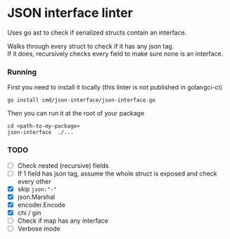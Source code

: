 # JSON interface linter

Uses go ast to check if serialized structs contain an interface.

Walks through every struct to check if it has any json tag.  
If it does, recursively checks every field to make sure none is an interface.

### Running

First you need to install it locally (this linter is not published in golangci-ci)

```
go install cmd/json-interface/json-interface.go
```

Then you can run it at the root of your package

```
cd <path-to-my-package>
json-interface  ./...
```

### TODO
- [ ] Check nested (recursive) fields
- [ ] If 1 field has json tag, assume the whole struct is exposed and check every other
- [x] skip `json:"-"`
- [x] json.Marshal
- [x] encoder.Encode
- [x] chi / gin
- [ ] Check if map has any interface
- [ ] Verbose mode
